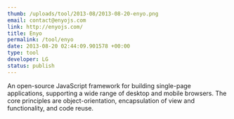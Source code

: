 ```yaml
--- 
thumb: /uploads/tool/2013-08/2013-08-20-enyo.png
email: contact@enyojs.com
link: http://enyojs.com/
title: Enyo
permalink: /tool/enyo
date: 2013-08-20 02:44:09.901578 +00:00
type: tool
developer: LG
status: publish
---
```


An open-source JavaScript framework for building single-page applications, supporting a wide range of desktop and mobile browsers. The core principles are object-orientation, encapsulation of view and functionality, and code reuse. 
